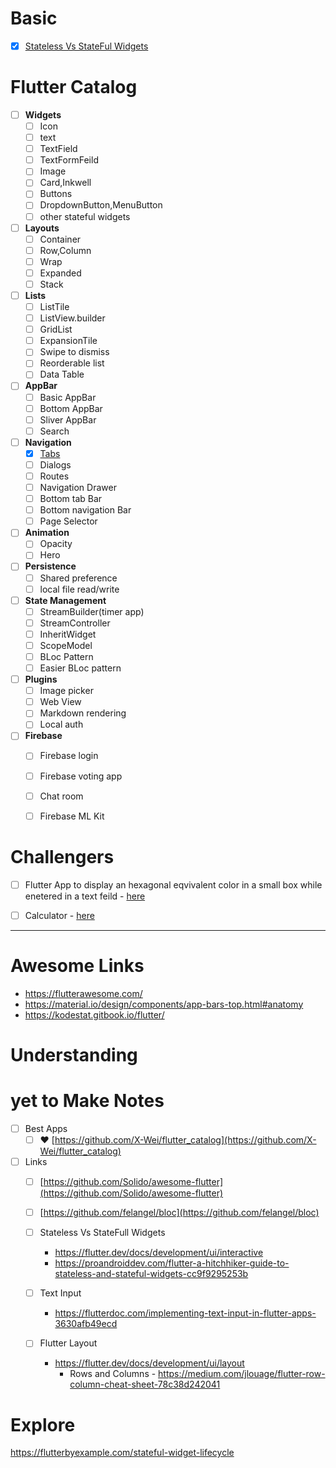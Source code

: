 # Basic
- [x] [Stateless Vs StateFul Widgets](./AllReadMe/StatelessvsStateFulWidgets.md)

# Flutter Catalog
- [ ] **Widgets**
	- [ ] Icon
	- [ ] text
	- [ ] TextField
	- [ ] TextFormFeild
	- [ ] Image
	- [ ] Card,Inkwell
	- [ ] Buttons
	- [ ] DropdownButton,MenuButton
	- [ ] other stateful widgets

- [ ] **Layouts**
	- [ ] Container
	- [ ] Row,Column
	- [ ] Wrap
	- [ ] Expanded
	- [ ] Stack

- [ ] **Lists**
	- [ ] ListTile
	- [ ] ListView.builder
	- [ ] GridList
	- [ ] ExpansionTile
	- [ ] Swipe to dismiss
	- [ ] Reorderable list
	- [ ] Data Table

- [ ] **AppBar**
	- [ ] Basic AppBar
	- [ ] Bottom AppBar
	- [ ] Sliver AppBar
	- [ ] Search

- [ ] **Navigation**
	- [x] [Tabs](./AllReadMe/TabController.md#Tab)
	- [ ] Dialogs
	- [ ] Routes
	- [ ] Navigation Drawer
	- [ ] Bottom tab Bar
	- [ ] Bottom navigation Bar
	- [ ] Page Selector

- [ ] **Animation**
	- [ ] Opacity
	- [ ] Hero

- [ ] **Persistence**
	- [ ] Shared preference
	- [ ] local file read/write

- [ ] **State Management**
	- [ ] StreamBuilder(timer app)
	- [ ] StreamController
	- [ ] InheritWidget
	- [ ] ScopeModel
	- [ ] BLoc Pattern
	- [ ] Easier BLoc pattern

- [ ] **Plugins**
	- [ ] Image picker
	- [ ] Web View
	- [ ] Markdown rendering
	- [ ] Local auth

- [ ] **Firebase**
	- [ ] Firebase login
	- [ ] Firebase voting app
	- [ ] Chat room
	- [ ] Firebase ML Kit


# Challengers
- [ ] Flutter App to display an hexagonal eqvivalent color in a small box while enetered in a text feild - [here](https://flutterawesome.com/convert-hexadecimal-colors-to-rgb-colors-and-vise-versa/)

- [ ] Calculator - [here](https://flutterawesome.com/a-simple-calculator-app-made-to-show-capablities-of-flutter/)
---

# Awesome Links

- https://flutterawesome.com/
- https://material.io/design/components/app-bars-top.html#anatomy
- https://kodestat.gitbook.io/flutter/



# Understanding


# yet to Make Notes  

 - [ ] Best Apps
	 - [ ] :heart: [https://github.com/X-Wei/flutter_catalog](https://github.com/X-Wei/flutter_catalog)
- [ ]  Links
	- [ ] [https://github.com/Solido/awesome-flutter](https://github.com/Solido/awesome-flutter)
	- [ ] [https://github.com/felangel/bloc](https://github.com/felangel/bloc)
	- [ ] Stateless Vs StateFull Widgets
		- https://flutter.dev/docs/development/ui/interactive
	  - https://proandroiddev.com/flutter-a-hitchhiker-guide-to-stateless-and-stateful-widgets-cc9f9295253b
		
	- [ ] Text Input
		- https://flutterdoc.com/implementing-text-input-in-flutter-apps-3630afb49ecd

	- [ ] Flutter Layout
		- https://flutter.dev/docs/development/ui/layout
			-	 Rows and Columns
				- https://medium.com/jlouage/flutter-row-column-cheat-sheet-78c38d242041


# Explore 

https://flutterbyexample.com/stateful-widget-lifecycle	